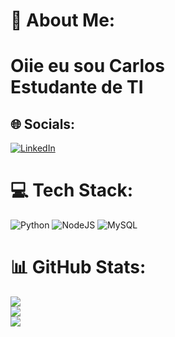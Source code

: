 # 💫 About Me:
# Oiie eu sou Carlos<br>Estudante de TI<br>


## 🌐 Socials:
[![LinkedIn](https://img.shields.io/badge/LinkedIn-%230077B5.svg?logo=linkedin&logoColor=white)](https://linkedin.com/in/carlos-silva-848904251)

# 💻 Tech Stack:
![Python](https://img.shields.io/badge/python-3670A0?style=for-the-badge&logo=python&logoColor=ffdd54) ![NodeJS](https://img.shields.io/badge/node.js-6DA55F?style=for-the-badge&logo=node.js&logoColor=white) ![MySQL](https://img.shields.io/badge/mysql-%2300f.svg?style=for-the-badge&logo=mysql&logoColor=white) 
# 📊 GitHub Stats:
![](https://github-readme-stats.vercel.app/api?username=DevCarloss&theme=dark&hide_border=false&include_all_commits=false&count_private=false)<br/>
![](https://github-readme-streak-stats.herokuapp.com/?user=DevCarloss&theme=dark&hide_border=false)<br/>
![](https://github-readme-stats.vercel.app/api/top-langs/?username=DevCarloss&theme=dark&hide_border=false&include_all_commits=false&count_private=false&layout=compact)
